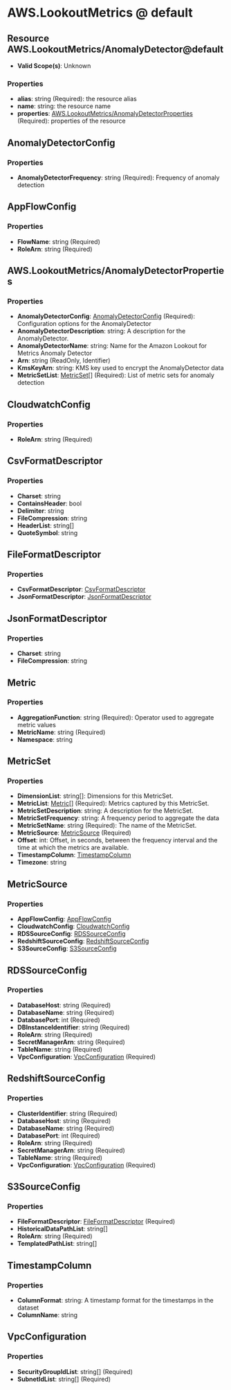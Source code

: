 # AWS.LookoutMetrics @ default

## Resource AWS.LookoutMetrics/AnomalyDetector@default
* **Valid Scope(s)**: Unknown
### Properties
* **alias**: string (Required): the resource alias
* **name**: string: the resource name
* **properties**: [AWS.LookoutMetrics/AnomalyDetectorProperties](#awslookoutmetricsanomalydetectorproperties) (Required): properties of the resource

## AnomalyDetectorConfig
### Properties
* **AnomalyDetectorFrequency**: string (Required): Frequency of anomaly detection

## AppFlowConfig
### Properties
* **FlowName**: string (Required)
* **RoleArn**: string (Required)

## AWS.LookoutMetrics/AnomalyDetectorProperties
### Properties
* **AnomalyDetectorConfig**: [AnomalyDetectorConfig](#anomalydetectorconfig) (Required): Configuration options for the AnomalyDetector
* **AnomalyDetectorDescription**: string: A description for the AnomalyDetector.
* **AnomalyDetectorName**: string: Name for the Amazon Lookout for Metrics Anomaly Detector
* **Arn**: string (ReadOnly, Identifier)
* **KmsKeyArn**: string: KMS key used to encrypt the AnomalyDetector data
* **MetricSetList**: [MetricSet](#metricset)[] (Required): List of metric sets for anomaly detection

## CloudwatchConfig
### Properties
* **RoleArn**: string (Required)

## CsvFormatDescriptor
### Properties
* **Charset**: string
* **ContainsHeader**: bool
* **Delimiter**: string
* **FileCompression**: string
* **HeaderList**: string[]
* **QuoteSymbol**: string

## FileFormatDescriptor
### Properties
* **CsvFormatDescriptor**: [CsvFormatDescriptor](#csvformatdescriptor)
* **JsonFormatDescriptor**: [JsonFormatDescriptor](#jsonformatdescriptor)

## JsonFormatDescriptor
### Properties
* **Charset**: string
* **FileCompression**: string

## Metric
### Properties
* **AggregationFunction**: string (Required): Operator used to aggregate metric values
* **MetricName**: string (Required)
* **Namespace**: string

## MetricSet
### Properties
* **DimensionList**: string[]: Dimensions for this MetricSet.
* **MetricList**: [Metric](#metric)[] (Required): Metrics captured by this MetricSet.
* **MetricSetDescription**: string: A description for the MetricSet.
* **MetricSetFrequency**: string: A frequency period to aggregate the data
* **MetricSetName**: string (Required): The name of the MetricSet.
* **MetricSource**: [MetricSource](#metricsource) (Required)
* **Offset**: int: Offset, in seconds, between the frequency interval and the time at which the metrics are available.
* **TimestampColumn**: [TimestampColumn](#timestampcolumn)
* **Timezone**: string

## MetricSource
### Properties
* **AppFlowConfig**: [AppFlowConfig](#appflowconfig)
* **CloudwatchConfig**: [CloudwatchConfig](#cloudwatchconfig)
* **RDSSourceConfig**: [RDSSourceConfig](#rdssourceconfig)
* **RedshiftSourceConfig**: [RedshiftSourceConfig](#redshiftsourceconfig)
* **S3SourceConfig**: [S3SourceConfig](#s3sourceconfig)

## RDSSourceConfig
### Properties
* **DatabaseHost**: string (Required)
* **DatabaseName**: string (Required)
* **DatabasePort**: int (Required)
* **DBInstanceIdentifier**: string (Required)
* **RoleArn**: string (Required)
* **SecretManagerArn**: string (Required)
* **TableName**: string (Required)
* **VpcConfiguration**: [VpcConfiguration](#vpcconfiguration) (Required)

## RedshiftSourceConfig
### Properties
* **ClusterIdentifier**: string (Required)
* **DatabaseHost**: string (Required)
* **DatabaseName**: string (Required)
* **DatabasePort**: int (Required)
* **RoleArn**: string (Required)
* **SecretManagerArn**: string (Required)
* **TableName**: string (Required)
* **VpcConfiguration**: [VpcConfiguration](#vpcconfiguration) (Required)

## S3SourceConfig
### Properties
* **FileFormatDescriptor**: [FileFormatDescriptor](#fileformatdescriptor) (Required)
* **HistoricalDataPathList**: string[]
* **RoleArn**: string (Required)
* **TemplatedPathList**: string[]

## TimestampColumn
### Properties
* **ColumnFormat**: string: A timestamp format for the timestamps in the dataset
* **ColumnName**: string

## VpcConfiguration
### Properties
* **SecurityGroupIdList**: string[] (Required)
* **SubnetIdList**: string[] (Required)

